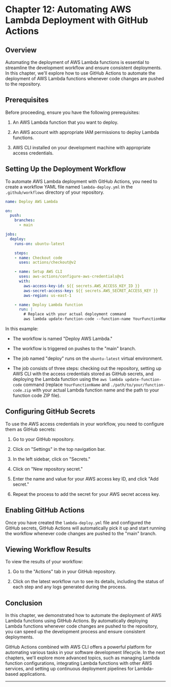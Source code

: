 # Chapter 12: Automating AWS Lambda Deployment with GitHub Actions

## Overview

Automating the deployment of AWS Lambda functions is essential to streamline the development workflow and ensure consistent deployments. In this chapter, we'll explore how to use GitHub Actions to automate the deployment of AWS Lambda functions whenever code changes are pushed to the repository.

## Prerequisites

Before proceeding, ensure you have the following prerequisites:

1. An AWS Lambda function that you want to deploy.

2. An AWS account with appropriate IAM permissions to deploy Lambda functions.

3. AWS CLI installed on your development machine with appropriate access credentials.

## Setting Up the Deployment Workflow

To automate AWS Lambda deployment with GitHub Actions, you need to create a workflow YAML file named `lambda-deploy.yml` in the `.github/workflows` directory of your repository.

```yaml
name: Deploy AWS Lambda

on:
  push:
    branches:
      - main

jobs:
  deploy:
    runs-on: ubuntu-latest

    steps:
    - name: Checkout code
      uses: actions/checkout@v2

    - name: Setup AWS CLI
      uses: aws-actions/configure-aws-credentials@v1
      with:
        aws-access-key-id: ${{ secrets.AWS_ACCESS_KEY_ID }}
        aws-secret-access-key: ${{ secrets.AWS_SECRET_ACCESS_KEY }}
        aws-region: us-east-1

    - name: Deploy Lambda function
      run: |
        # Replace with your actual deployment command
        aws lambda update-function-code --function-name YourFunctionName --zip-file fileb://./path/to/your/function-code.zip
```

In this example:

- The workflow is named "Deploy AWS Lambda."

- The workflow is triggered on pushes to the "main" branch.

- The job named "deploy" runs on the `ubuntu-latest` virtual environment.

- The job consists of three steps: checking out the repository, setting up AWS CLI with the access credentials stored as GitHub secrets, and deploying the Lambda function using the `aws lambda update-function-code` command (replace `YourFunctionName` and `./path/to/your/function-code.zip` with your actual Lambda function name and the path to your function code ZIP file).

## Configuring GitHub Secrets

To use the AWS access credentials in your workflow, you need to configure them as GitHub secrets:

1. Go to your GitHub repository.

2. Click on "Settings" in the top navigation bar.

3. In the left sidebar, click on "Secrets."

4. Click on "New repository secret."

5. Enter the name and value for your AWS access key ID, and click "Add secret."

6. Repeat the process to add the secret for your AWS secret access key.

## Enabling GitHub Actions

Once you have created the `lambda-deploy.yml` file and configured the GitHub secrets, GitHub Actions will automatically pick it up and start running the workflow whenever code changes are pushed to the "main" branch.

## Viewing Workflow Results

To view the results of your workflow:

1. Go to the "Actions" tab in your GitHub repository.

2. Click on the latest workflow run to see its details, including the status of each step and any logs generated during the process.

## Conclusion

In this chapter, we demonstrated how to automate the deployment of AWS Lambda functions using GitHub Actions. By automatically deploying Lambda functions whenever code changes are pushed to the repository, you can speed up the development process and ensure consistent deployments.

GitHub Actions combined with AWS CLI offers a powerful platform for automating various tasks in your software development lifecycle. In the next chapters, we'll explore more advanced topics, such as managing Lambda function configurations, integrating Lambda functions with other AWS services, and setting up continuous deployment pipelines for Lambda-based applications.

---
